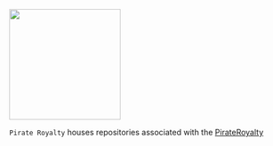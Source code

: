 <img src="https://cdn.prod.website-files.com/67cb1073810f3dc64230e05f/67cb109ba242c1076b4fb117_PirateRoyalty_Logo_NoBG.png" width="200" />

`Pirate Royalty` houses repositories associated with the [PirateRoyalty](https://www.pirateroyalty.com/)
